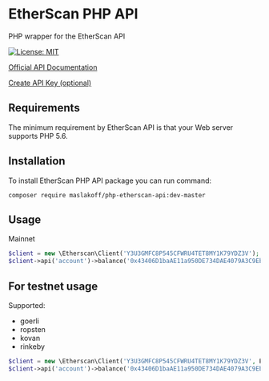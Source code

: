 # EtherScan PHP API

PHP wrapper for the EtherScan API

[![License: MIT](https://img.shields.io/badge/License-MIT-green.svg)](https://opensource.org/licenses/MIT)

[Official API Documentation](https://docs.etherscan.io)

[Create API Key (optional)](https://etherscan.io/myapikey)

## Requirements

The minimum requirement by EtherScan API is that your Web server supports PHP 5.6.

## Installation

To install EtherScan PHP API package you can run command:

```
composer require maslakoff/php-etherscan-api:dev-master
```

## Usage

Mainnet

```php
$client = new \Etherscan\Client('Y3U3GMFC8P545CFWRU4TET8MY1K79YDZ3V');
$client->api('account')->balance('0x43406D1baAE11a950DE734DAE4079A3C9Eb48DAf');
```

## For testnet usage

Supported:

-   goerli
-   ropsten
-   kovan
-   rinkeby

```php
$client = new \Etherscan\Client('Y3U3GMFC8P545CFWRU4TET8MY1K79YDZ3V', EtherscanAPIConf::TESTNET_RINKEBY);
$client->api('account')->balance('0x43406D1baAE11a950DE734DAE4079A3C9Eb48DAf');
```
